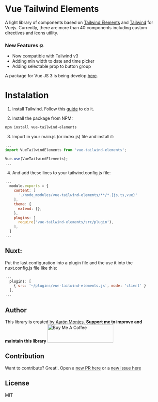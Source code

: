 # Vue Tailwind Elements
A light library of components based on [Tailwind Elements](https://tailwind-elements.com/) and [Tailwind](https://tailwindcss.com/) for Vuejs.
Currently, there are more than 40 components including custom directives and icons utility.

### New Features 💥
* Now compatible with Tailwind v3
* Adding min width to date and time picker
* Adding selectable prop to button group

A package for Vue JS 3 is being develop [here](https://www.npmjs.com/package/vue3-tailwind-elements).

# Instalation

1. Install Tailwind. Follow this [guide](https://tailwindcss.com/docs/guides/vite#vue) to do it.

2. Install the package from NPM:  
```bash
npm install vue-tailwind-elements
```
3. Import in your main.js (or index.js) file and install it:

```javascript
...
import VueTailwindElements from 'vue-tailwind-elements';

Vue.use(VueTailwindElements);
...
```

4. And add these lines to your tailwind.config.js file:

```javascript
...
  module.exports = {
    content: [
      './node_modules/vue-tailwind-elements/**/*.{js,ts,vue}'
    ],
    theme: {
      extend: {},
    },
    plugins: [
      require('vue-tailwind-elements/src/plugin'),
    ],
  }
...

```

## Nuxt:
Put the last configuration into a plugin file and the use it into the nuxt.config.js file like this:

```javascript
...
  plugins: [
    { src: '~/plugins/vue-tailwind-elements.js', mode: 'client' }
  ],
...

```

## Author

This library is created by [Aarón Montes](https://ajomuch92.site/ "Aarón Montes"). 
**Support me to improve and maintain this library**
<a href="https://www.buymeacoffee.com/ajomuch92" target="_blank"><img src="https://cdn.buymeacoffee.com/buttons/v2/default-blue.png" alt="Buy Me A Coffee" style="height: 60px !important;width: 217px !important;" ></a>

## Contribution

Want to contribute? Great!. Open a [new PR here](https://github.com/ajomuch92/vue-tailwind-elements/pulls) or a [new issue here](https://github.com/ajomuch92/vue-tailwind-elements/issues)

## License
MIT
